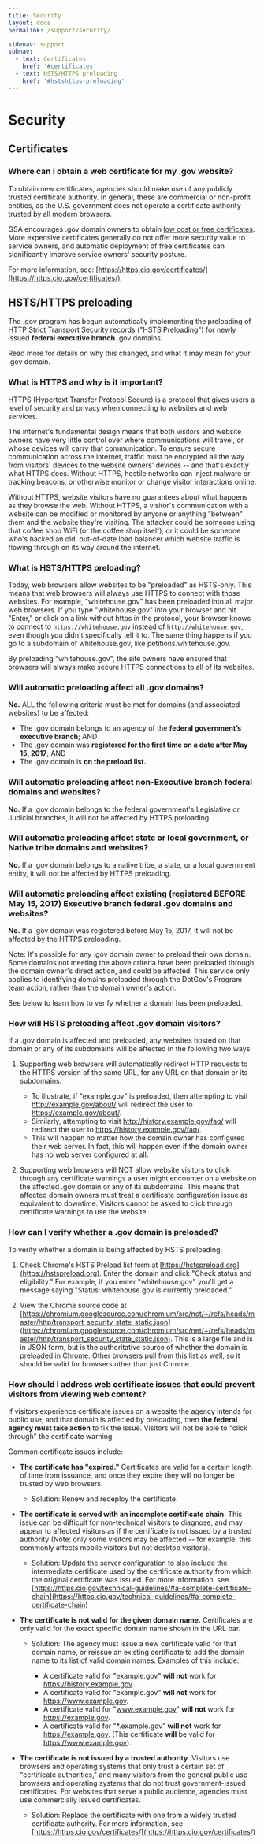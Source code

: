 ```yaml
---
title: Security
layout: docs
permalink: /support/security/

sidenav: support
subnav:
  - text: Certificates
    href: '#certificates'
  - text: HSTS/HTTPS preloading
    href: '#hstshttps-preloading'
---
```


# Security

## Certificates

### Where can I obtain a web certificate for my .gov website?

To obtain new certificates, agencies should make use of any publicly trusted certificate authority. In general, these are commercial or non-profit entities, as the U.S. government does not operate a certificate authority trusted by all modern browsers.

GSA encourages .gov domain owners to obtain [low cost or free certificates](https://https.cio.gov/certificates/#what-kind-of-certificate-should-i-get-for-my-domain). More expensive certificates generally do not offer more security value to service owners, and automatic deployment of free certificates can significantly improve service owners' security posture.

For more information, see: [https://https.cio.gov/certificates/](https://https.cio.gov/certificates/).

## HSTS/HTTPS preloading

The .gov program has begun automatically implementing the preloading of HTTP Strict Transport Security records ("HSTS Preloading") for newly issued **federal executive branch** .gov domains.

Read more for details on why this changed, and what it may mean for your .gov domain.

### What is HTTPS and why is it important?

HTTPS (Hypertext Transfer Protocol Secure) is a protocol that gives users a level of security and privacy when connecting to websites and web services.

The internet's fundamental design means that both visitors and website owners have very little control over where communications will travel, or whose devices will carry that communication. To ensure secure communication across the internet, traffic must be encrypted all the way from visitors' devices to the website owners' devices -- and that's exactly what HTTPS does. Without HTTPS, hostile networks can inject malware or tracking beacons, or otherwise monitor or change visitor interactions online.

Without HTTPS, website visitors have no guarantees about what happens as they browse the web. Without HTTPS, a visitor's communication with a website can be modified or monitored by anyone or anything "between" them and the website they're visiting. The attacker could be someone using that coffee shop WiFi (or the coffee shop itself), or it could be someone who's hacked an old, out-of-date load balancer which website traffic is flowing through on its way around the internet.

### What is HSTS/HTTPS preloading?

Today, web browsers allow websites to be "preloaded" as HSTS-only. This means that web browsers will always use HTTPS to connect with those websites. For example, "whitehouse.gov" has been preloaded into all major web browsers. If you type "whitehouse.gov" into your browser and hit "Enter," or click on a link without https in the protocol, your browser knows to connect to `https://whitehouse.gov` instead of `http://whitehouse.gov`, even though you didn't specifically tell it to. The same thing happens if you go to a subdomain of whitehouse.gov, like petitions.whitehouse.gov.

By preloading "whitehouse.gov", the site owners have ensured that browsers will always make secure HTTPS connections to all of its websites.

### Will automatic preloading affect all .gov domains?

**No.** ALL the following criteria must be met for domains (and associated websites) to be affected:

* The .gov domain belongs to an agency of the **federal government’s executive branch**; AND
* The .gov domain was **registered for the first time on a date after May 15, 2017**; AND
* The .gov domain is **on the preload list.**

### Will automatic preloading affect non-Executive branch federal domains and websites?

**No.** If a .gov domain belongs to the federal government's Legislative or Judicial branches, it will not be affected by HTTPS preloading.

### Will automatic preloading affect state or local government, or Native tribe domains and websites?

**No.** If a .gov domain belongs to a native tribe, a state, or a local government entity, it will not be affected by HTTPS preloading.

### Will automatic preloading affect existing (registered BEFORE May 15, 2017) Executive branch federal .gov domains and websites?

**No.** If a .gov domain was registered before May 15, 2017, it will not be affected by the HTTPS preloading.

Note: It's possible for any .gov domain owner to preload their own domain. Some domains not meeting the above criteria have been preloaded through the domain owner's direct action, and could be affected. This service only applies to identifying domains preloaded through the DotGov's Program team action, rather than the domain owner's action.

See below to learn how to verify whether a domain has been preloaded.

### How will HSTS preloading affect .gov domain visitors?

If a .gov domain is affected and preloaded, any websites hosted on that domain or any of its subdomains will be affected in the following two ways:

1. Supporting web browsers will automatically redirect HTTP requests to the HTTPS version of the same URL, for any URL on that domain or its subdomains.

    * To illustrate, if "example.gov" is preloaded, then attempting to visit http://example.gov/about/ will redirect the user to https://example.gov/about/.
    * Similarly, attempting to visit http://history.example.gov/faq/ will redirect the user to https://history.example.gov/faq/.
    * This will happen no matter how the domain owner has configured their web server. In fact, this will happen even if the domain owner has no web server configured at all.

2. Supporting web browsers will NOT allow website visitors to click through any certificate warnings a user might encounter on a website on the affected .gov domain or any of its subdomains. This means that affected domain owners must treat a certificate configuration issue as equivalent to downtime. Visitors cannot be asked to click through certificate warnings to use the website.

### How can I verify whether a .gov domain is preloaded?

To verify whether a domain is being affected by HSTS preloading:

1. Check Chrome's HSTS Preload list form at [https://hstspreload.org](https://hstspreload.org). Enter the domain and click "Check status and eligibility." For example, if you enter "whitehouse.gov" you'll get a message saying "Status: whitehouse.gov is currently preloaded."

2. View the Chrome source code at [https://chromium.googlesource.com/chromium/src/net/+/refs/heads/master/http/transport_security_state_static.json](https://chromium.googlesource.com/chromium/src/net/+/refs/heads/master/http/transport_security_state_static.json). This is a large file and is in JSON form, but is the authoritative source of whether the domain is preloaded in Chrome. Other browsers pull from this list as well, so it should be valid for browsers other than just Chrome.

### How should I address web certificate issues that could prevent visitors from viewing web content?

If visitors experience certificate issues on a website the agency intends for public use, and that domain is affected by preloading, then **the federal agency must take action** to fix the issue. Visitors will not be able to "click through" the certificate warning.

Common certificate issues include:

* **The certificate has "expired."** Certificates are valid for a certain length of time from issuance, and once they expire they will no longer be trusted by web browsers.

    * Solution: Renew and redeploy the certificate.

* **The certificate is served with an incomplete certificate chain.** This issue can be difficult for non-technical visitors to diagnose, and may appear to affected visitors as if the certificate is not issued by a trusted authority (Note: only some visitors may be affected -- for example, this commonly affects mobile visitors but not desktop visitors).

    * Solution: Update the server configuration to also include the intermediate certificate used by the certificate authority from which the original certificate was issued.  For more information, see [https://https.cio.gov/technical-guidelines/#a-complete-certificate-chain](https://https.cio.gov/technical-guidelines/#a-complete-certificate-chain)

* **The certificate is not valid for the given domain name.** Certificates are only valid for the exact specific domain name shown in the URL bar.

    * Solution: The agency must issue a new certificate valid for that domain name, or reissue an existing certificate to add the domain name to its list of valid domain names. Examples of this include::

        * A certificate valid for "example.gov" **will not** work for https://history.example.gov.
        * A certificate valid for "example.gov" **will not** work for https://www.example.gov.
        * A certificate valid for "www.example.gov" **will not** work for https://example.gov.
        * A certificate valid for "*.example.gov" **will not** work for https://example.gov. (This certificate **will** be valid for https://www.example.gov).
* **The certificate is not issued by a trusted authority.** Visitors use browsers and operating systems that only trust a certain set of "certificate authorities," and many visitors from the general public use browsers and operating systems that do not trust government-issued certificates. For websites that serve a public audience, agencies must use commercially issued certificates.

    * Solution: Replace the certificate with one from a widely trusted certificate authority. For more information, see [https://https.cio.gov/certificates/](https://https.cio.gov/certificates/)
